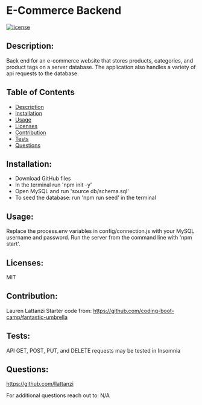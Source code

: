 # E-Commerce Backend
  [![license](https://img.shields.io/badge/license-MIT-blue)](https://opensource.org/licenses/MIT) 

  ## Description:
  Back end for an e-commerce website that stores products, categories, and product tags on a server database. The application also handles a variety of api requests to the database.

  ## Table of Contents
  - [Description](#description)
  - [Installation](#installation)
  - [Usage](#usage)
  - [Licenses](#licenses)
  - [Contribution](#contribution)
  - [Tests](#tests)
  - [Questions](#questions)

  ## Installation:
  - Download GitHub files
  - In the terminal run 'npm init -y'
  - Open MySQL and run 'source db/schema.sql'
  - To seed the database: run 'npm run seed' in the terminal

  ## Usage:
  Replace the process.env variables in config/connection.js with your MySQL username and password. Run the server from the command line with 'npm start'.

  ## Licenses:
  MIT<br/>

  ## Contribution:
  Lauren Lattanzi
  Starter code from: https://github.com/coding-boot-camp/fantastic-umbrella

  ## Tests:
  API GET, POST, PUT, and DELETE requests may be tested in Insomnia

  ## Questions:
  https://github.com/llattanzi

  For additional questions reach out to: N/A
